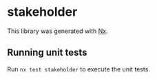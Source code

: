 # stakeholder

This library was generated with [Nx](https://nx.dev).

## Running unit tests

Run `nx test stakeholder` to execute the unit tests.
